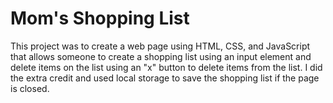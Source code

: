 # Mom's Shopping List

This project was to create a web page using HTML, CSS, and JavaScript that allows someone to create a shopping list using an input element and delete items on the list using an "x" button to delete items from the list. I did the extra credit and used local storage to save the shopping list if the page is closed. 
